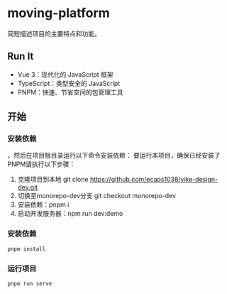 # moving-platform

简短描述项目的主要特点和功能。

## Run It

- Vue 3：现代化的 JavaScript 框架
- TypeScript：类型安全的 JavaScript
- PNPM：快速、节省空间的包管理工具

## 开始

### 安装依赖

，然后在项目根目录运行以下命令安装依赖：
要运行本项目，确保已经安装了 PNPM请执行以下步骤：
1. 克隆项目到本地 
git clone https://github.com/ecaps1038/yike-design-dev.git
2. 切换至monorepo-dev分支 git checkout monorepo-dev
3. 安装依赖：pnpm i 
4. 启动开发服务器：npm run dev:demo 
### 安装依赖

```bash
pnpm install
```

### 运行项目
```
pnpm run serve
```
